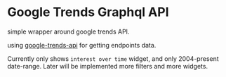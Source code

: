 # Google Trends Graphql API

simple wrapper around google trends API.

using [google-trends-api](https://www.npmjs.com/package/google-trends-api) for getting endpoints data.

Currently only shows `interest over time` widget, and only 2004-present date-range. Later will be implemented more filters and more widgets.

